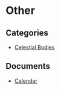 # Other

## Categories
- [Celestial Bodies](./Celestial%20Bodies/README.md)

## Documents
- [Calendar](Calendar.md)